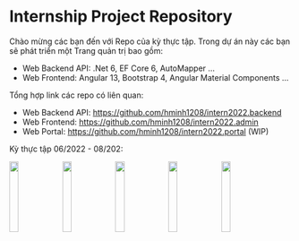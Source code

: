 # Internship Project Repository

Chào mừng các bạn đến với Repo của kỳ thực tập. Trong dự án này các bạn sẽ phát triển một Trang quản trị bao gồm: 
- Web Backend API: .Net 6, EF Core 6, AutoMapper ...
- Web Frontend: Angular 13, Bootstrap 4, Angular Material Components ...

Tổng hợp link các repo có liên quan:
- Web Backend API: https://github.com/hminh1208/intern2022.backend
- Web Frontend: https://github.com/hminh1208/intern2022.admin
- Web Portal: https://github.com/hminh1208/intern2022.portal (WIP)

Kỳ thực tập 06/2022 - 08/202:

<img src="https://user-images.githubusercontent.com/9678113/183552215-52900181-7104-4efd-91d2-d4edfb33295a.jpg" width="18%"></img> 
<img src="https://user-images.githubusercontent.com/9678113/183552219-01ad92f2-0818-446a-90ed-bc42c32615d4.jpg" width="18%"></img> 
<img src="https://user-images.githubusercontent.com/9678113/183552220-0cbd701c-a11d-4ab6-b80b-9abe369f0dca.jpg" width="18%"></img> 
<img src="https://user-images.githubusercontent.com/9678113/183552222-ef1050e6-bcca-48f2-b51d-0e15fdb728dd.jpg" width="18%"></img> 
<img src="https://user-images.githubusercontent.com/9678113/183552224-500b33c8-bb3a-4487-bb17-c06b934930ec.jpg" width="18%"></img> 